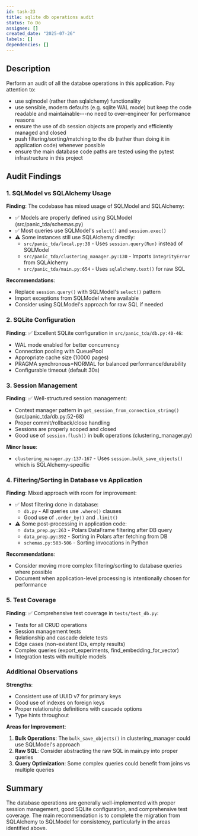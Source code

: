 ```yaml
---
id: task-23
title: sqlite db operations audit
status: To Do
assignee: []
created_date: "2025-07-26"
labels: []
dependencies: []
---
```


## Description

Perform an audit of all the databse operations in this application. Pay
attention to:

- use sqlmodel (rather than sqlalchemy) functionality
- use sensible, modern defaults (e.g. sqlite WAL mode) but keep the code
  readable and maintainable---no need to over-engineer for performance reasons
- ensure the use of db session objects are properly and efficiently managed and
  closed
- push filtering/sorting/matching to the db (rather than doing it in application
  code) whenever possible
- ensure the main database code paths are tested using the pytest infrastructure
  in this project

## Audit Findings

### 1. SQLModel vs SQLAlchemy Usage

**Finding**: The codebase has mixed usage of SQLModel and SQLAlchemy:
- ✅ Models are properly defined using SQLModel (src/panic_tda/schemas.py)
- ✅ Most queries use SQLModel's `select()` and `session.exec()`
- ⚠️ Some instances still use SQLAlchemy directly:
  - `src/panic_tda/local.py:38` - Uses `session.query(Run)` instead of SQLModel
  - `src/panic_tda/clustering_manager.py:130` - Imports `IntegrityError` from SQLAlchemy
  - `src/panic_tda/main.py:654` - Uses `sqlalchemy.text()` for raw SQL

**Recommendations**:
- Replace `session.query()` with SQLModel's `select()` pattern
- Import exceptions from SQLModel where available
- Consider using SQLModel's approach for raw SQL if needed

### 2. SQLite Configuration

**Finding**: ✅ Excellent SQLite configuration in `src/panic_tda/db.py:40-46`:
- WAL mode enabled for better concurrency
- Connection pooling with QueuePool
- Appropriate cache size (10000 pages)
- PRAGMA synchronous=NORMAL for balanced performance/durability
- Configurable timeout (default 30s)

### 3. Session Management

**Finding**: ✅ Well-structured session management:
- Context manager pattern in `get_session_from_connection_string()` (src/panic_tda/db.py:52-68)
- Proper commit/rollback/close handling
- Sessions are properly scoped and closed
- Good use of `session.flush()` in bulk operations (clustering_manager.py)

**Minor Issue**:
- `clustering_manager.py:137-167` - Uses `session.bulk_save_objects()` which is SQLAlchemy-specific

### 4. Filtering/Sorting in Database vs Application

**Finding**: Mixed approach with room for improvement:
- ✅ Most filtering done in database:
  - `db.py` - All queries use `.where()` clauses
  - Good use of `.order_by()` and `.limit()`
- ⚠️ Some post-processing in application code:
  - `data_prep.py:263` - Polars DataFrame filtering after DB query
  - `data_prep.py:392` - Sorting in Polars after fetching from DB
  - `schemas.py:503-506` - Sorting invocations in Python

**Recommendations**:
- Consider moving more complex filtering/sorting to database queries where possible
- Document when application-level processing is intentionally chosen for performance

### 5. Test Coverage

**Finding**: ✅ Comprehensive test coverage in `tests/test_db.py`:
- Tests for all CRUD operations
- Session management tests
- Relationship and cascade delete tests
- Edge cases (non-existent IDs, empty results)
- Complex queries (export_experiments, find_embedding_for_vector)
- Integration tests with multiple models

### Additional Observations

**Strengths**:
- Consistent use of UUID v7 for primary keys
- Good use of indexes on foreign keys
- Proper relationship definitions with cascade options
- Type hints throughout

**Areas for Improvement**:
1. **Bulk Operations**: The `bulk_save_objects()` in clustering_manager could use SQLModel's approach
2. **Raw SQL**: Consider abstracting the raw SQL in main.py into proper queries
3. **Query Optimization**: Some complex queries could benefit from joins vs multiple queries

## Summary

The database operations are generally well-implemented with proper session management, good SQLite configuration, and comprehensive test coverage. The main recommendation is to complete the migration from SQLAlchemy to SQLModel for consistency, particularly in the areas identified above.
